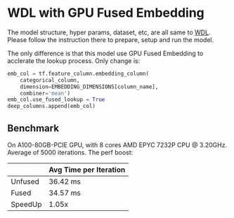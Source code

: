 # WDL with GPU Fused Embedding

The model structure, hyper params, dataset, etc, are all same to [WDL](../../../WDL/README.md). Please follow the instruction there to prepare, setup and run the model.

The only difference is that this model use GPU Fused Embedding to acclerate the lookup process. Only change is:

```python
emb_col = tf.feature_column.embedding_column(
    categorical_column,
    dimension=EMBEDDING_DIMENSIONS[column_name],
    combiner='mean')
emb_col.use_fused_lookup = True
deep_columns.append(emb_col)
```

## Benchmark

On A100-80GB-PCIE GPU, with 8 cores AMD EPYC 7232P CPU @ 3.20GHz. Average of 5000 iterations. The perf boost:

|         | Avg Time per Iteration |
| ------- | ---------------------- |
| Unfused | 36.42 ms               |
| Fused   | 34.57 ms               |
| SpeedUp | 1.05x                  |